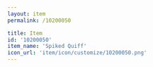 ```yaml
---
layout: item
permalink: /10200050

title: Item
id: '10200050'
item_name: 'Spiked Quiff'
icon_url: 'item/icon/customize/10200050.png'
---
```

